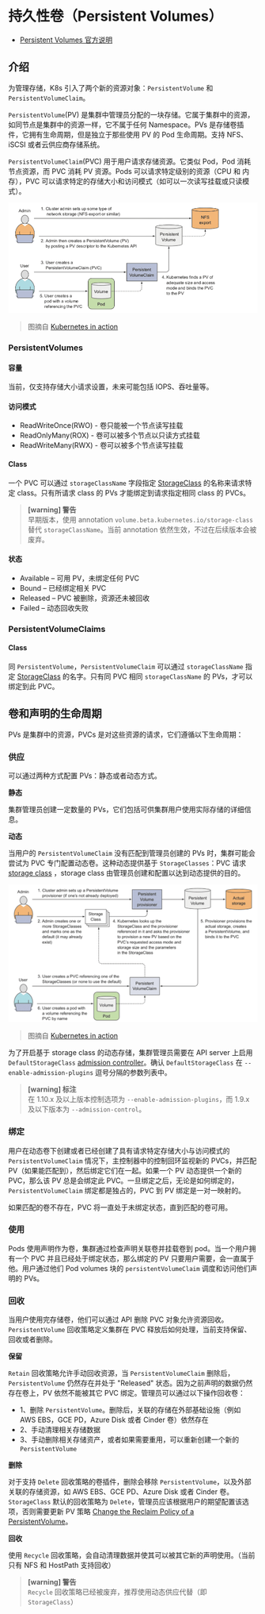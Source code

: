 # 持久性卷（Persistent Volumes）

* [Persistent Volumes 官方说明](https://kubernetes.io/docs/concepts/storage/persistent-volumes/)

## 介绍

为管理存储，K8s 引入了两个新的资源对象：`PersistentVolume` 和 `PersistentVolumeClaim`。

`PersistentVolume`(PV) 是集群中管理员分配的一块存储。它属于集群中的资源，如同节点是集群中的资源一样，它不属于任何 Namespace。PVs 是存储卷插件，它拥有生命周期，但是独立于那些使用 PV 的 Pod 生命周期。支持 NFS、iSCSI 或者云供应商存储系统。

`PersistentVolumeClaim`(PVC) 用于用户请求存储资源。它类似 Pod，Pod 消耗节点资源，而 PVC 消耗 PV 资源。Pods 可以请求特定级别的资源（CPU 和 内存），PVC 可以请求特定的存储大小和访问模式（如可以一次读写挂载或只读模式）。

![](images/pv-pvc.png)

> 图摘自 [Kubernetes in action](https://www.manning.com/books/kubernetes-in-action)

### PersistentVolumes

#### 容量

当前，仅支持存储大小请求设置，未来可能包括 IOPS、吞吐量等。

#### 访问模式

* ReadWriteOnce(RWO) - 卷只能被一个节点读写挂载
* ReadOnlyMany(ROX) - 卷可以被多个节点以只读方式挂载
* ReadWriteMany(RWX) - 卷可以被多个节点读写挂载

#### Class

一个 PVC 可以通过 `storageClassName` 字段指定 [StorageClass](https://kubernetes.io/docs/concepts/storage/storage-classes/) 的名称来请求特定 class。只有所请求 class 的 PVs 才能绑定到请求指定相同 class 的 PVCs。

> **[warning] 警告**  
> 早期版本，使用 annotation `volume.beta.kubernetes.io/storage-class` 替代 `storageClassName`。当前 annotation 依然生效，不过在后续版本会被废弃。

#### 状态

* Available – 可用 PV，未绑定任何 PVC
* Bound – 已经绑定相关 PVC
* Released – PVC 被删除，资源还未被回收
* Failed – 动态回收失败

### PersistentVolumeClaims

#### Class

同 `PersistentVolume`，`PersistentVolumeClaim` 可以通过 `storageClassName` 指定 [StorageClass](https://kubernetes.io/docs/concepts/storage/storage-classes/) 的名字。只有同 PVC 相同 `storageClassName` 的 PVs，才可以绑定到此 PVC。

## 卷和声明的生命周期

PVs 是集群中的资源，PVCs 是对这些资源的请求，它们遵循以下生命周期：

### 供应

可以通过两种方式配置 PVs：静态或者动态方式。

__静态__

集群管理员创建一定数量的 PVs，它们包括可供集群用户使用实际存储的详细信息。

__动态__

当用户的 `PersistentVolumeClaim` 没有匹配到管理员创建的 PVs 时，集群可能会尝试为 PVC 专门配置动态卷。这种动态提供基于 `StorageClasses`：PVC 请求 [storage class](https://kubernetes.io/docs/concepts/storage/storage-classes/) ，storage class 由管理员创建和配置以达到动态提供的目的。

![](images/storage-class.png)

> 图摘自 [Kubernetes in action](https://www.manning.com/books/kubernetes-in-action)

为了开启基于 storage class 的动态存储，集群管理员需要在 API server 上启用 `DefaultStorageClass` [admission controller](https://kubernetes.io/docs/reference/access-authn-authz/admission-controllers/#defaultstorageclass)。确认 `DefaultStorageClass` 在 `--enable-admission-plugins` 逗号分隔的参数列表中。

> **[warning] 标注**  
>  在 1.10.x 及以上版本控制选项为 `--enable-admission-plugins`，而 1.9.x 及以下版本为 `--admission-control`。

### 绑定

用户在动态卷下创建或者已经创建了具有请求特定存储大小与访问模式的 `PersistentVolumeClaim` 情况下，主控制器中的控制回环监视新的 PVCs，并匹配 PV（如果能匹配到），然后绑定它们在一起。如果一个 PV 动态提供一个新的 PVC，那么该 PV 总是会绑定此 PVC。一旦绑定之后，无论是如何绑定的，`PersistentVolumeClaim` 绑定都是独占的，PVC 到 PV 绑定是一对一映射的。

如果匹配的卷不存在，PVC 将一直处于未绑定状态，直到匹配的卷可用。

### 使用

Pods 使用声明作为卷，集群通过检查声明关联卷并挂载卷到 pod。当一个用户拥有一个 PVC 并且已经处于绑定状态，那么绑定的 PV 只要用户需要，会一直属于他。用户通过他们 Pod volumes 块的 `persistentVolumeClaim` 调度和访问他们声明的 PVs。

### 回收

当用户使用完存储卷，他们可以通过 API 删除 PVC 对象允许资源回收。`PersistentVolume` 回收策略定义集群在 PVC 释放后如何处理，当前支持保留、回收或者删除。

__保留__

`Retain` 回收策略允许手动回收资源，当 `PersistentVolumeClaim` 删除后，`PersistentVolume` 仍然存在并处于 "Released" 状态。因为之前声明的数据仍然存在卷上，PV 依然不能被其它 PVC 绑定。管理员可以通过以下操作回收卷：

* 1、删除 `PersistentVolume`。删除后，关联的存储在外部基础设施（例如 AWS EBS，GCE PD，Azure Disk 或者 Cinder 卷）依然存在
* 2、手动清理相关存储数据
* 3、手动删除相关存储资产，或者如果需要重用，可以重新创建一个新的 `PersistentVolume`

__删除__

对于支持 `Delete` 回收策略的卷插件，删除会移除 `PersistentVolume`，以及外部关联的存储资源，如 AWS EBS、GCE PD、Azure Disk 或者 Cinder 卷。 `StorageClass` 默认的回收策略为 `Delete`，管理员应该根据用户的期望配置该选项，否则需要更新 PV 策略 [Change the Reclaim Policy of a PersistentVolume](https://kubernetes.io/docs/tasks/administer-cluster/change-pv-reclaim-policy/)。

__回收__

使用 `Recycle` 回收策略，会自动清理数据并使其可以被其它新的声明使用。（当前只有 NFS 和 HostPath 支持回收）

> **[warning] 警告**  
> `Recycle` 回收策略已经被废弃，推荐使用动态供应代替（即 `StorageClass`）
